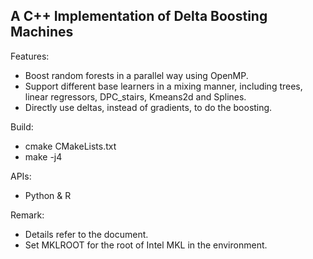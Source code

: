 ## A C++ Implementation of Delta Boosting Machines

Features:

- Boost random forests in a parallel way using OpenMP.
- Support different base learners in a mixing manner, including trees, linear regressors, DPC_stairs, Kmeans2d and Splines.
- Directly use deltas, instead of gradients, to do the boosting.

Build:

- cmake CMakeLists.txt
- make -j4

APIs:

- Python & R

Remark:

- Details refer to the document.
- Set MKLROOT for the root of Intel MKL in the environment.
